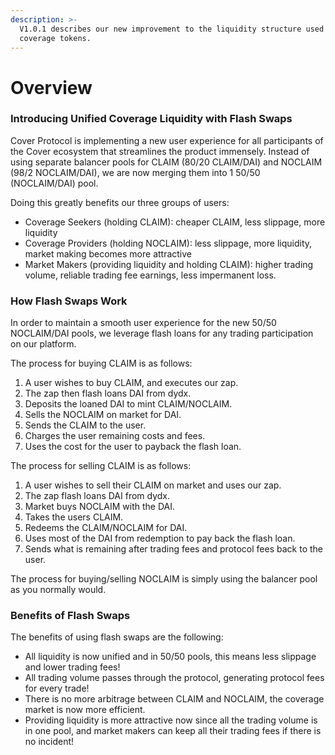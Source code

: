 ```yaml
---
description: >-
  V1.0.1 describes our new improvement to the liquidity structure used for
  coverage tokens.
---
```


# Overview

### Introducing Unified Coverage Liquidity with Flash Swaps

Cover Protocol is implementing a new user experience for all participants of the Cover ecosystem that streamlines the product immensely. Instead of using separate balancer pools for CLAIM \(80/20 CLAIM/DAI\) and NOCLAIM \(98/2 NOCLAIM/DAI\), we are now merging them into 1 50/50 \(NOCLAIM/DAI\) pool. 

Doing this greatly benefits our three groups of users:

* Coverage Seekers \(holding CLAIM\): cheaper CLAIM, less slippage, more liquidity
* Coverage Providers \(holding NOCLAIM\): less slippage, more liquidity, market making becomes more attractive
* Market Makers \(providing liquidity and holding CLAIM\): higher trading volume, reliable trading fee earnings, less impermanent loss.

### How Flash Swaps Work

In order to maintain a smooth user experience for the new 50/50 NOCLAIM/DAI pools, we leverage flash loans for any trading participation on our platform.

The process for buying CLAIM is as follows:

1. A user wishes to buy CLAIM, and executes our zap.
2. The zap then flash loans DAI from dydx.
3. Deposits the loaned DAI to mint CLAIM/NOCLAIM.
4. Sells the NOCLAIM on market for DAI.
5. Sends the CLAIM to the user.
6. Charges the user remaining costs and fees.
7. Uses the cost for the user to payback the flash loan.

The process for selling CLAIM is as follows:

1. A user wishes to sell their CLAIM on market and uses our zap.
2. The zap flash loans DAI from dydx.
3. Market buys NOCLAIM with the DAI.
4. Takes the users CLAIM.
5. Redeems the CLAIM/NOCLAIM for DAI.
6. Uses most of the DAI from redemption to pay back the flash loan.
7. Sends what is remaining after trading fees and protocol fees back to the user.

 The process for buying/selling NOCLAIM is simply using the balancer pool as you normally would.

### Benefits of Flash Swaps

The benefits of using flash swaps are the following:

* All liquidity is now unified and in 50/50 pools, this means less slippage and lower trading fees!
* All trading volume passes through the protocol, generating protocol fees for every trade!
* There is no more arbitrage between CLAIM and NOCLAIM, the coverage market is now more efficient.
*  Providing liquidity is more attractive now since all the trading volume is in one pool, and market makers can keep all their trading fees if there is no incident!




